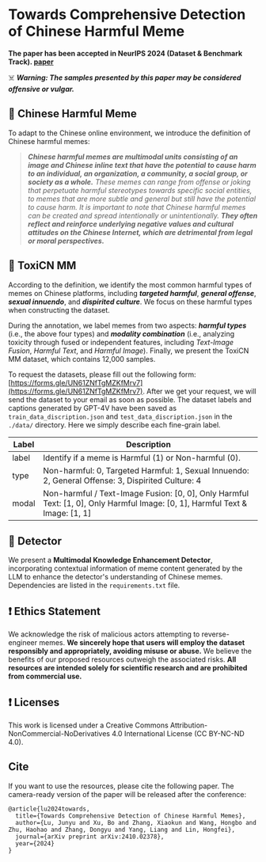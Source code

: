 # Towards Comprehensive Detection of Chinese Harmful Meme

**The paper has been accepted in NeurIPS 2024 (Dataset & Benchmark Track). [paper](https://arxiv.org/abs/2410.02378)** 

☠️ ***Warning: The samples presented by this paper may be considered offensive or vulgar.***

## 📜 Chinese Harmful Meme

To adapt to the Chinese online environment, we introduce the definition of Chinese harmful memes:

>_**Chinese harmful memes are multimodal units consisting of an image and Chinese inline text that have the potential to cause harm to an individual, an organization, a community, a social group, or society as a whole.** 
These memes can range from offense or joking that perpetuate harmful stereotypes towards specific social entities, to memes that are more subtle and general but still have the potential to cause harm. 
It is important to note that Chinese harmful memes can be created and spread intentionally or unintentionally. **They often reflect and reinforce underlying negative values and cultural attitudes on the Chinese Internet, which are detrimental from legal or moral perspectives.**_


## 📜 ToxiCN MM

According to the definition, we identify the most common harmful types of memes on Chinese platforms, including **_targeted harmful_**, **_general offense_**, _**sexual innuendo**_, and _**dispirited culture**_.
We focus on these harmful types when constructing the dataset.

During the annotation, we label memes from two aspects: **_harmful types_** (i.e., the above four types) and **_modality combination_** (i.e., analyzing toxicity through fused or independent features, including _Text-Image Fusion_, _Harmful Text_, and _Harmful Image_). Finally, we present the ToxiCN MM dataset, which contains 12,000 samples.

To request the datasets, please fill out the following form: [https://forms.gle/UN61ZNfTgMZKfMrv7](https://forms.gle/UN61ZNfTgMZKfMrv7). After we get your request, we will send the dataset to your email as soon as possible.
The dataset labels and captions generated by GPT-4V have been saved as `train_data_discription.json` and `test_data_discription.json` in the `./data/` directory. Here we simply describe each fine-grain label.

| Label           | Description                                                  |
| --------------- | ------------------------------------------------------------ |
| label           | Identify if a meme is Harmful (1) or Non-harmful (0).         |
| type            | Non-harmful: 0, Targeted Harmful: 1, Sexual Innuendo: 2, General Offense: 3, Dispirited Culture: 4|
| modal           | Non-harmful / Text-Image Fusion: [0, 0], Only Harmful Text: [1, 0], Only Harmful Image: [0, 1], Harmful Text & Image: [1, 1]|


## 📜 Detector
We present a **Multimodal Knowledge Enhancement Detector**, incorporating contextual information of meme content generated by the LLM to enhance the detector's understanding of Chinese memes. Dependencies are listed in the `requirements.txt` file.



## ❗️ Ethics Statement
We acknowledge the risk of malicious actors attempting to reverse-engineer memes. **We sincerely hope that users will employ the dataset responsibly and appropriately, avoiding misuse or abuse.** We believe the benefits of our proposed resources outweigh the associated risks. **All resources are intended solely for scientific research and are prohibited from commercial use.**

## ❗️ Licenses
This work is licensed under a Creative Commons Attribution- NonCommercial-NoDerivatives 4.0 International License (CC BY-NC-ND 4.0). 

## Cite
If you want to use the resources, please cite the following paper. The camera-ready version of the paper will be released after the conference:
~~~
@article{lu2024towards,
  title={Towards Comprehensive Detection of Chinese Harmful Memes},
  author={Lu, Junyu and Xu, Bo and Zhang, Xiaokun and Wang, Hongbo and Zhu, Haohao and Zhang, Dongyu and Yang, Liang and Lin, Hongfei},
  journal={arXiv preprint arXiv:2410.02378},
  year={2024}
}
~~~
